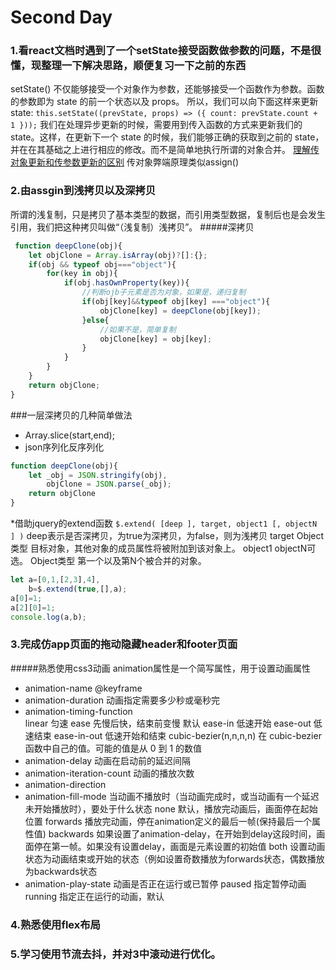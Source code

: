 # Second Day
### 1.看react文档时遇到了一个setState接受函数做参数的问题，不是很懂，现整理一下解决思路，顺便复习一下之前的东西
setState() 不仅能够接受一个对象作为参数，还能够接受一个函数作为参数。函数的参数即为 state 的前一个状态以及 props。
所以，我们可以向下面这样来更新 state:
```this.setState((prevState, props) => ({ count: prevState.count + 1 }));```
我们在处理异步更新的时候，需要用到传入函数的方式来更新我们的 state。这样，在更新下一个 state 的时候，我们能够正确的获取到之前的 state，并在在其基础之上进行相应的修改。而不是简单地执行所谓的对象合并。
[理解传对象更新和传参数更新的区别](https://www.cnblogs.com/libin-1/p/6725774.html)
传对象弊端原理类似assign()
### 2.由assgin到浅拷贝以及深拷贝
 所谓的浅复制，只是拷贝了基本类型的数据，而引用类型数据，复制后也是会发生引用，我们把这种拷贝叫做“（浅复制）浅拷贝”。
 #####深拷贝
```javascript
 function deepClone(obj){
    let objClone = Array.isArray(obj)?[]:{};
    if(obj && typeof obj==="object"){
        for(key in obj){
            if(obj.hasOwnProperty(key)){
                //判断ojb子元素是否为对象，如果是，递归复制
                if(obj[key]&&typeof obj[key] ==="object"){
                    objClone[key] = deepClone(obj[key]);
                }else{
                    //如果不是，简单复制
                    objClone[key] = obj[key];
                }
            }
        }
    }
    return objClone;
} 
```
###一层深拷贝的几种简单做法
* Array.slice(start,end);
* json序列化反序列化
```javascript
function deepClone(obj){
    let _obj = JSON.stringify(obj),
        objClone = JSON.parse(_obj);
    return objClone
} 
```
*借助jquery的extend函数
```$.extend( [deep ], target, object1 [, objectN ] )```
deep表示是否深拷贝，为true为深拷贝，为false，则为浅拷贝
target Object类型 目标对象，其他对象的成员属性将被附加到该对象上。
object1  objectN可选。 Object类型 第一个以及第N个被合并的对象。
```javascript
let a=[0,1,[2,3],4],
    b=$.extend(true,[],a);
a[0]=1;
a[2][0]=1;
console.log(a,b);
  ```
  ### 3.完成仿app页面的拖动隐藏header和footer页面
  #####熟悉使用css3动画
  animation属性是一个简写属性，用于设置动画属性
* animation-name   @keyframe
* animation-duration  动画指定需要多少秒或毫秒完
* animation-timing-function  
       linear  匀速
       ease   先慢后快，结束前变慢     默认
       ease-in    低速开始
       ease-out  低速结束
       ease-in-out   低速开始和结束
       cubic-bezier(n,n,n,n)    在 cubic-bezier 函数中自己的值。可能的值是从 0 到 1 的数值
* animation-delay  动画在启动前的延迟间隔
* animation-iteration-count 动画的播放次数
* animation-direction
* animation-fill-mode 当动画不播放时（当动画完成时，或当动画有一个延迟未开始播放时），要处于什么状态
       none   默认，播放完动画后，画面停在起始位置
       forwards     播放完动画，停在animation定义的最后一帧(保持最后一个属性值)
       backwards   如果设置了animation-delay，在开始到delay这段时间，画面停在第一帧。如果没有设置delay，画面是元素设置的初始值
       both   设置动画状态为动画结束或开始的状态（例如设置奇数播放为forwards状态，偶数播放为backwards状态
* animation-play-state  动画是否正在运行或已暂停
       paused   指定暂停动画
       running   指定正在运行的动画，默认
### 4.熟悉使用flex布局
### 5.学习使用节流去抖，并对3中滚动进行优化。